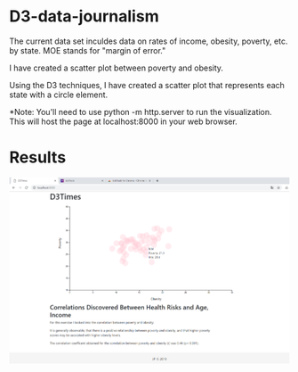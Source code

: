 # D3-data-journalism

The current data set inculdes data on rates of income, obesity, poverty, etc. by state. MOE stands for "margin of error."

I have created a scatter plot between poverty and obesity.

Using the D3 techniques, I have created a scatter plot that represents each state with a circle element. 

*Note: You'll need to use python -m http.server to run the visualization. This will host the page at localhost:8000 in your web browser.

# Results

![](https://github.com/JoannePeel/D3-data-journalism/blob/master/screenshot.png)
